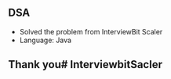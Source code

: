 ## DSA 

- Solved the problem from InterviewBit Scaler
- Language: Java

## Thank you# InterviewbitSacler
